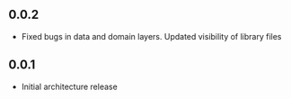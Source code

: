 ## 0.0.2

* Fixed bugs in data and domain layers. Updated visibility of library files

## 0.0.1

* Initial architecture release

